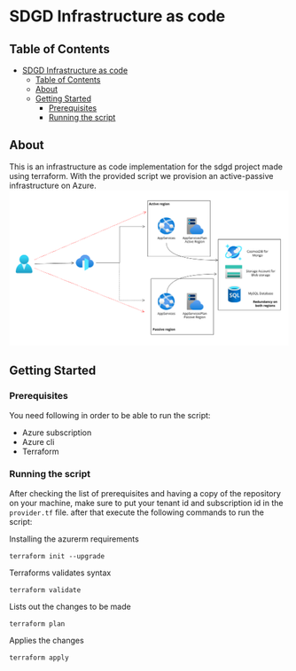 # SDGD Infrastructure as code

## Table of Contents


- [SDGD Infrastructure as code](#sdgd-infrastructure-as-code)
  - [Table of Contents](#table-of-contents)
  - [About ](#about-)
  - [Getting Started ](#getting-started-)
    - [Prerequisites](#prerequisites)
    - [Running the script](#running-the-script)

## About <a name = "about"></a>

This is an infrastructure as code implementation for the sdgd project made using terraform. With the provided script we provision an active-passive infrastructure on Azure.
<img title="Diagram" alt="Architecture diagram" src="diagram.png">

## Getting Started <a name = "getting_started"></a>

### Prerequisites

You need following in order to be able to run the script:
- Azure subscription
- Azure cli
- Terraform


### Running the script

After checking the list of prerequisites and having a copy of the repository on your machine, make sure to put your tenant id and subscription id in the  <code>provider.tf</code> file.
after that execute the following commands to run the script:


Installing the azurerm requirements
```
terraform init --upgrade
```

Terraforms validates syntax
```
terraform validate
```

Lists out the changes to be made
```
terraform plan
```

Applies the changes
```
terraform apply
```
